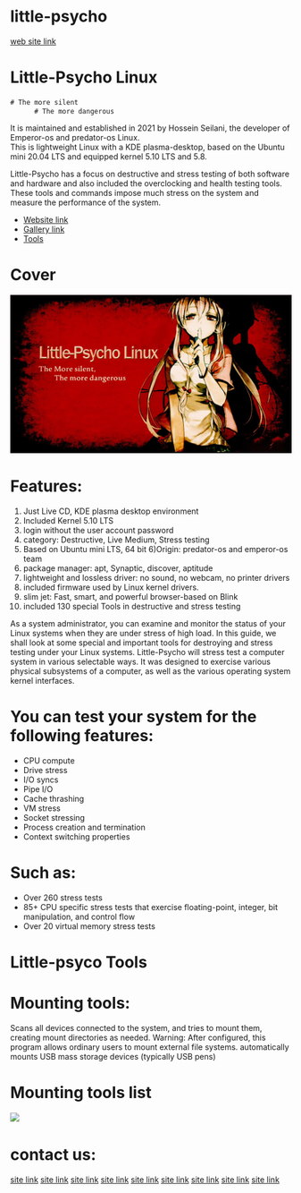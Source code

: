 # little-psycho
[web site link](https://predator-os.com/)


# Little-Psycho Linux
    # The more silent
          # The more dangerous

It is maintained and established in 2021 by Hossein Seilani, the developer of Emperor-os and predator-os Linux.  
This is lightweight Linux with a KDE plasma-desktop, based on the Ubuntu mini 20.04 LTS and equipped kernel 5.10 LTS and 5.8.

Little-Psycho has a focus on destructive and stress testing of both software and hardware and also included the overclocking and health testing tools. These tools and commands impose much stress on the system and measure the performance of the system.

* [Website link]( https://predator-os.com)
* [Gallery link](  https://predator-os.com/psycho/portfolio_dark.html)
* [Tools]( https://predator-os.com/psycho/Little-Psycho-Tools.html)

# Cover
 <img src="https://github.com/hosseinseilani/little-psycho/blob/main/background-image-red.jpg">
 
# Features:
1) Just Live CD, KDE plasma desktop environment
2) Included Kernel 5.10 LTS
3) login without the user account password
4)  category: Destructive, Live Medium, Stress testing
5) Based on Ubuntu mini LTS, 64 bit 
6)Origin: predator-os and emperor-os team
7) package manager: apt, Synaptic, discover, aptitude
8) lightweight and lossless driver: no sound, no webcam, no printer drivers
9) included firmware used by Linux kernel drivers.
10) slim jet: Fast, smart, and powerful browser-based on Blink
11) included 130 special Tools in destructive and stress testing


As a system administrator, you can examine and monitor the status of your Linux systems when they are under stress of high load. In this guide, we shall look at some special and important tools for destroying and stress testing under your Linux systems.
Little-Psycho will stress test a computer system in various selectable ways. It was designed to exercise various physical subsystems of a computer, as well as the various operating system kernel interfaces.
# You can test your system for the following features:
* CPU compute
* Drive stress
* I/O syncs
* Pipe I/O
* Cache thrashing
* VM stress
* Socket stressing
* Process creation and termination
* Context switching properties
# Such as:
* Over 260 stress tests
* 85+ CPU specific stress tests that exercise floating-point, integer, bit manipulation, and control flow
* Over 20 virtual memory stress tests
 
 # Little-psyco Tools

 # Mounting tools:
Scans all devices connected to the system, and tries to mount them, creating mount directories as needed.
Warning: After configured, this program allows ordinary users to mount external file systems. automatically mounts USB mass storage devices (typically USB pens)

 # Mounting tools list
 <img src="https://github.com/hosseinseilani/emperor-os/blob/master/screenshots/xfce%20desktop.PNG">
 
# contact us:
[site link](www.predator-os.com)
[site link](Info.predator.os@gmail.com)
[site link](http://t.me/UNIDENTIFIED_TM)
[site link](http://t.me/predator_os)
[site link](https://twitter.com/hosseinseilany?lang=en)
[site link](predator-os@protonmail.com)
[site link](https://github.com/hosseinseilani)
[site link](https://www.instagram.com/predator.os/)
[site link](https://www.youtube.com/watch?v=QdvSMBzoNx8)


